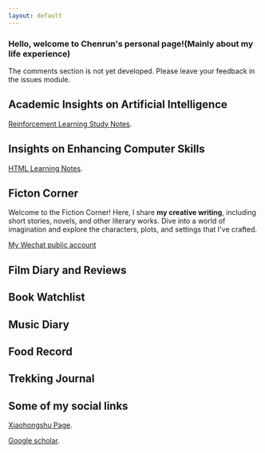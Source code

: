 ```yaml
---
layout: default
---
```


<!-- ![Header Image](/assets/img/self1.jpg){: .full-width} -->
### Hello, welcome to Chenrun's personal page!(Mainly about my life experience)

The comments section is not yet developed. Please leave your feedback in the issues module.

## Academic Insights on Artificial Intelligence
[Reinforcement Learning Study Notes](./note/RL.md).

## Insights on Enhancing Computer Skills
[HTML Learning Notes](./note/html.md).

## Ficton Corner

Welcome to the Fiction Corner! Here, I share **my creative writing**, including short stories, novels, and other literary works. Dive into a world of imagination and explore the characters, plots, and settings that I've crafted. 

[My Wechat public account](https://mp.weixin.qq.com/s?__biz=Mzk1NzQwMzU4Nw==&mid=2247483700&idx=1&sn=942434064e83baa2ff2f2592fcc8c024)

## Film Diary and Reviews

## Book Watchlist

## Music Diary

## Food Record

## Trekking Journal


## Some of my social links
<!-- [Link to another page](./another-page.html). -->
[Xiaohongshu Page](https://www.xiaohongshu.com/user/profile/6104a7de0000000001002868).

[Google scholar](https://scholar.google.com/citations?hl=en&user=bTBkHegAAAAJ).


